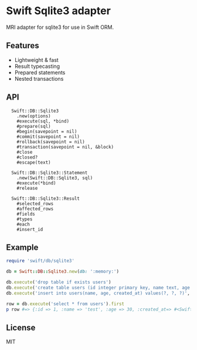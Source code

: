 # Swift Sqlite3 adapter

MRI adapter for sqlite3 for use in Swift ORM.

## Features

* Lightweight & fast
* Result typecasting
* Prepared statements
* Nested transactions

## API

```
  Swift::DB::Sqlite3
    .new(options)
    #execute(sql, *bind)
    #prepare(sql)
    #begin(savepoint = nil)
    #commit(savepoint = nil)
    #rollback(savepoint = nil)
    #transaction(savepoint = nil, &block)
    #close
    #closed?
    #escape(text)

  Swift::DB::Sqlite3::Statement
    .new(Swift::DB::Sqlite3, sql)
    #execute(*bind)
    #release

  Swift::DB::Sqlite3::Result
    #selected_rows
    #affected_rows
    #fields
    #types
    #each
    #insert_id
```

## Example

```ruby
require 'swift/db/sqlite3'

db = Swift::DB::Sqlite3.new(db: ':memory:')

db.execute('drop table if exists users')
db.execute('create table users (id integer primary key, name text, age integer, created_at datetime)')
db.execute('insert into users(name, age, created_at) values(?, ?, ?)', 'test', 30, Time.now.utc)

row = db.execute('select * from users').first
p row #=> {:id => 1, :name => 'test', :age => 30, :created_at=> #<Swift::DateTime>}
```

## License

MIT
